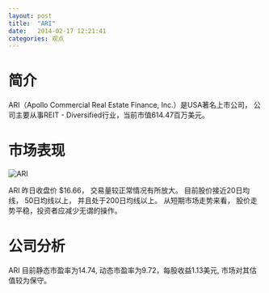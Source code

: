 ```yaml
---
layout: post
title:  "ARI"
date:   2014-02-17 12:21:41
categories: 观点
---
```


# 简介
ARI（Apollo Commercial Real Estate Finance, Inc.）是USA著名上市公司，
公司主要从事REIT - Diversified行业，当前市值614.47百万美元。

# 市场表现

![ARI](http://finviz.com/chart.ashx?t=ARI&ty=c&ta=1&p=d&s=l)

ARI 昨日收盘价 $16.66，
交易量较正常情况有所放大。
目前股价接近20日均线，
50日均线以上，
并且处于200日均线以上。
从短期市场走势来看，
股价走势平稳，投资者应减少无谓的操作。

# 公司分析
ARI 目前静态市盈率为14.74, 动态市盈率为9.72，每股收益1.13美元,
市场对其估值较为保守。
